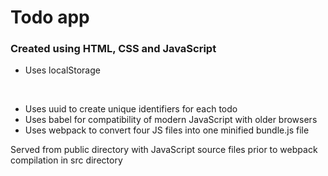 # Todo app 
### Created using HTML, CSS and JavaScript

+ Uses localStorage
</br>

+ Uses uuid to create unique identifiers for each todo
+ Uses babel for compatibility of modern JavaScript with older browsers
+ Uses webpack to convert four JS files into one minified bundle.js file

<p>Served from public directory with JavaScript source files prior to webpack compilation in src directory</P>